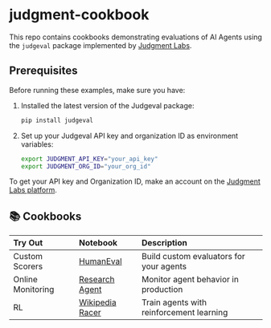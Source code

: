 # judgment-cookbook

This repo contains cookbooks demonstrating evaluations of AI Agents using the `judgeval` package implemented by [Judgment Labs](https://judgmentlabs.ai/).

## Prerequisites

Before running these examples, make sure you have:

1. Installed the latest version of the Judgeval package:

   ```bash
   pip install judgeval
   ```
2. Set up your Judgeval API key and organization ID as environment variables:

   ```bash
   export JUDGMENT_API_KEY="your_api_key"
   export JUDGMENT_ORG_ID="your_org_id"
   ```

To get your API key and Organization ID, make an account on the [Judgment Labs platform](https://app.judgmentlabs.ai/login).

## 📚 Cookbooks

| Try Out | Notebook | Description |
|:---------|:-----|:------------|
| Custom Scorers | [HumanEval](https://colab.research.google.com/github/JudgmentLabs/judgment-cookbook/blob/main/custom_scorers/HumanEval_Custom_Scorer.ipynb) | Build custom evaluators for your agents |
| Online Monitoring | [Research Agent](https://colab.research.google.com/github/JudgmentLabs/judgment-cookbook/blob/main/monitoring/Report_Agent_Online_Monitoring.ipynb) | Monitor agent behavior in production |
| RL | [Wikipedia Racer](https://colab.research.google.com/github/JudgmentLabs/judgment-cookbook/blob/main/rl/WikiRacingAgent_RL.ipynb) | Train agents with reinforcement learning |
